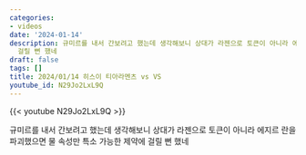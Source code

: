 ```yaml
---
categories:
- videos
date: '2024-01-14'
description: 규미르를 내서 간보려고 했는데 생각해보니 상대가 라젠으로 토큰이 아니라 에지르 란을 파괴했으면 물 속성만 특소 가능한 제약에
  걸릴 뻔 했네
draft: false
tags: []
title: 2024/01/14 히스이 티아라멘츠 vs VS
youtube_id: N29Jo2LxL9Q
---
```



{{< youtube N29Jo2LxL9Q >}}

규미르를 내서 간보려고 했는데 생각해보니 상대가 라젠으로 토큰이 아니라 에지르 란을 파괴했으면 물 속성만 특소 가능한 제약에 걸릴 뻔 했네